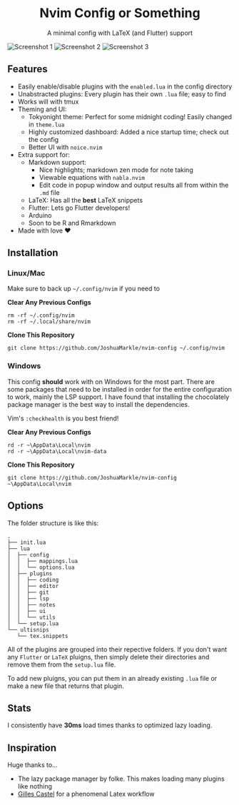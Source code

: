 <h1 align="center">Nvim Config or Something</h1>

<p align="center">A minimal config with LaTeX (and Flutter) support</p>

![Screenshot 1](https://github.com/JoshuaMarkle/nvim-config/blob/main/screenshot1.png?raw=true)
![Screenshot 2](https://github.com/JoshuaMarkle/nvim-config/blob/main/screenshot2.png?raw=true)
![Screenshot 3](https://github.com/JoshuaMarkle/nvim-config/blob/main/screenshot3.png?raw=true)

## Features

- Easily enable/disable plugins with the `enabled.lua` in the config directory
- Unabstracted plugins: Every plugin has their own `.lua` file; easy to find
- Works will with tmux
- Theming and UI:
  - Tokyonight theme: Perfect for some midnight coding! Easily changed in `theme.lua`
  - Highly customized dashboard: Added a nice startup time; check out the config
  - Better UI with `noice.nvim`
- Extra support for:
  - Markdown support:
    - Nice highlights; markdown zen mode for note taking
    - Viewable equations with `nabla.nvim`
    - Edit code in popup window and output results all from within the `.md` file
  - LaTeX: Has all the **best** LaTeX snippets
  - Flutter: Lets go Flutter developers!
  - Arduino
  - Soon to be R and Rmarkdown
- Made with love :heart:

## Installation

### Linux/Mac

Make sure to back up `~/.config/nvim` if you need to

**Clear Any Previous Configs**

```
rm -rf ~/.config/nvim
rm -rf ~/.local/share/nvim
```

**Clone This Repository**

```
git clone https://github.com/JoshuaMarkle/nvim-config ~/.config/nvim
```

### Windows

This config **should** work with on Windows for the most part. There are some packages that need to be installed in order for the entire configuration to work, mainly the LSP support. I have found that installing the chocolately package manager is the best way to install the dependencies.

Vim's `:checkhealth` is you best friend!

**Clear Any Previous Configs**

```
rd -r ~\AppData\Local\nvim
rd -r ~\AppData\Local\nvim-data
```

**Clone This Repository**

```
git clone https://github.com/JoshuaMarkle/nvim-config ~\AppData\Local\nvim
```

## Options

The folder structure is like this:

```
.
├── init.lua
├── lua
│  ├── config
│  │  ├── mappings.lua
│  │  └── options.lua
│  ├── plugins
│  │  ├── coding
│  │  ├── editor
│  │  ├── git
│  │  ├── lsp
│  │  ├── notes
│  │  ├── ui
│  │  └── utils
│  └── setup.lua
└── ultisnips
   └── tex.snippets
```

All of the plugins are grouped into their repective folders. If you don't want any `Flutter` or `LaTeX` pluigns, then simply delete their directories and remove them from the `setup.lua` file.

To add new pluigns, you can put them in an already existing `.lua` file or make a new file that returns that plugin.

## Stats

I consistently have **30ms** load times thanks to optimized lazy loading.

## Inspiration

Huge thanks to...

- The lazy package manager by folke. This makes loading many plugins like nothing
- [Gilles Castel](https://castel.dev/) for a phenomenal Latex workflow
